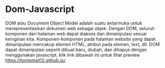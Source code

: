 # Dom-Javascript
DOM atau Document Object Model adalah suatu antarmuka untuk merepresentasikan dokumen web sebagai objek. Dengan DOM, seluruh komponen dari halaman web dapat diakses dan dimanipulasi sesuai keinginan kita. Komponen-komponen pada halaman website yang dapat dimanipulasi mencakup elemen HTML, atribut pada elemen, text, dll.  DOM dapat dimanipulasi seperti dibuat baru, diubah, dan dihapus dengan menggunakan javascript.
klik link dibawah ini untuk lihat preview
https://toniismail12.github.io/
